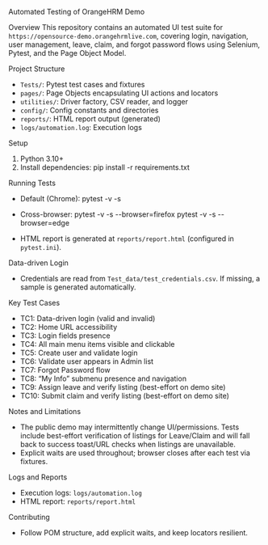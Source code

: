Automated Testing of OrangeHRM Demo

Overview
This repository contains an automated UI test suite for `https://opensource-demo.orangehrmlive.com`, covering login, navigation, user management, leave, claim, and forgot password flows using Selenium, Pytest, and the Page Object Model.

Project Structure
- `Tests/`: Pytest test cases and fixtures
- `pages/`: Page Objects encapsulating UI actions and locators
- `utilities/`: Driver factory, CSV reader, and logger
- `config/`: Config constants and directories
- `reports/`: HTML report output (generated)
- `logs/automation.log`: Execution logs

Setup
1) Python 3.10+
2) Install dependencies:
   pip install -r requirements.txt

Running Tests
- Default (Chrome):
  pytest -v -s

- Cross-browser:
  pytest -v -s --browser=firefox
  pytest -v -s --browser=edge

- HTML report is generated at `reports/report.html` (configured in `pytest.ini`).

Data-driven Login
- Credentials are read from `Test_data/test_credentials.csv`. If missing, a sample is generated automatically.

Key Test Cases
- TC1: Data-driven login (valid and invalid)
- TC2: Home URL accessibility
- TC3: Login fields presence
- TC4: All main menu items visible and clickable
- TC5: Create user and validate login
- TC6: Validate user appears in Admin list
- TC7: Forgot Password flow
- TC8: “My Info” submenu presence and navigation
- TC9: Assign leave and verify listing (best-effort on demo site)
- TC10: Submit claim and verify listing (best-effort on demo site)

Notes and Limitations
- The public demo may intermittently change UI/permissions. Tests include best-effort verification of listings for Leave/Claim and will fall back to success toast/URL checks when listings are unavailable.
- Explicit waits are used throughout; browser closes after each test via fixtures.

Logs and Reports
- Execution logs: `logs/automation.log`
- HTML report: `reports/report.html`

Contributing
- Follow POM structure, add explicit waits, and keep locators resilient.


